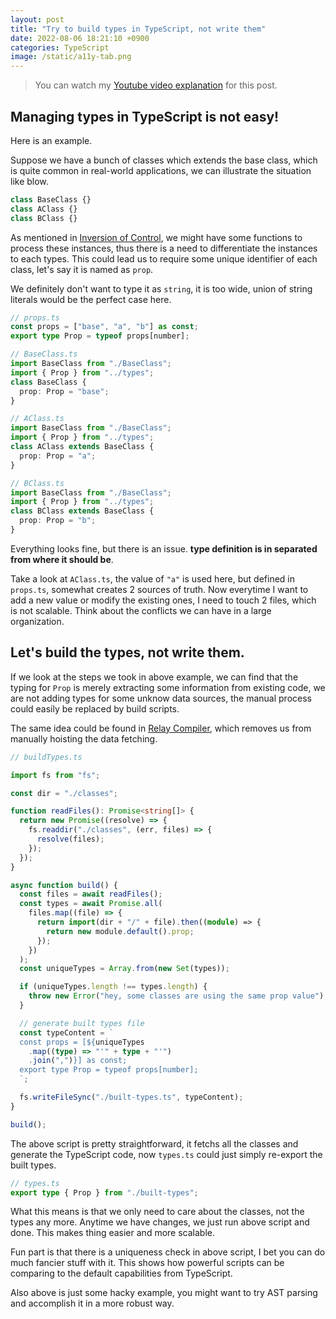 ```yaml
---
layout: post
title: "Try to build types in TypeScript, not write them"
date: 2022-08-06 18:21:10 +0900
categories: TypeScript
image: /static/a11y-tab.png
---
```


> You can watch my [Youtube video explanation](https://www.youtube.com/watch?v=AmzfAih2CEk) for this post.

## Managing types in TypeScript is not easy!

Here is an example.

Suppose we have a bunch of classes which extends the base class, which is quite common in real-world applications, we can illustrate the situation like blow.

```ts
class BaseClass {}
class AClass {}
class BClass {}
```

As mentioned in [Inversion of Control](https://www.youtube.com/watch?v=lxePHsJAJ8I), we might have some functions to process these instances, thus there is a need to differentiate the instances to each types. This could lead us to require some unique identifier of each class, let's say it is named as `prop`.

We definitely don't want to type it as `string`, it is too wide, union of string literals would be the perfect case here.

```ts
// props.ts
const props = ["base", "a", "b"] as const;
export type Prop = typeof props[number];

// BaseClass.ts
import BaseClass from "./BaseClass";
import { Prop } from "../types";
class BaseClass {
  prop: Prop = "base";
}

// AClass.ts
import BaseClass from "./BaseClass";
import { Prop } from "../types";
class AClass extends BaseClass {
  prop: Prop = "a";
}

// BClass.ts
import BaseClass from "./BaseClass";
import { Prop } from "../types";
class BClass extends BaseClass {
  prop: Prop = "b";
}
```

Everything looks fine, but there is an issue. **type definition is in separated from where it should be**.

Take a look at `AClass.ts`, the value of `"a"` is used here, but defined in `props.ts`, somewhat creates 2 sources of truth. Now everytime I want to add a new value or modify the existing ones, I need to touch 2 files, which is not scalable. Think about the conflicts we can have in a large organization.

## Let's build the types, not write them.

If we look at the steps we took in above example, we can find that the typing for `Prop` is merely extracting some information from existing code, we are not adding types for some unknow data sources, the manual process could easily be replaced by build scripts.

The same idea could be found in [Relay Compiler](https://relay.dev/docs/guides/compiler/), which removes us from manually hoisting the data fetching.

```ts
// buildTypes.ts

import fs from "fs";

const dir = "./classes";

function readFiles(): Promise<string[]> {
  return new Promise((resolve) => {
    fs.readdir("./classes", (err, files) => {
      resolve(files);
    });
  });
}

async function build() {
  const files = await readFiles();
  const types = await Promise.all(
    files.map((file) => {
      return import(dir + "/" + file).then((module) => {
        return new module.default().prop;
      });
    })
  );
  const uniqueTypes = Array.from(new Set(types));

  if (uniqueTypes.length !== types.length) {
    throw new Error("hey, some classes are using the same prop value");
  }

  // generate built types file
  const typeContent = `
  const props = [${uniqueTypes
    .map((type) => "'" + type + "'")
    .join(",")}] as const;
  export type Prop = typeof props[number];
  `;

  fs.writeFileSync("./built-types.ts", typeContent);
}

build();
```

The above script is pretty straightforward, it fetchs all the classes and generate the TypeScript code, now `types.ts` could just simply re-export the built types.

```ts
// types.ts
export type { Prop } from "./built-types";
```

What this means is that we only need to care about the classes, not the types any more. Anytime we have changes, we just run above script and done. This makes thing easier and more scalable.

Fun part is that there is a uniqueness check in above script, I bet you can do much fancier stuff with it. This shows how powerful scripts can be comparing to the default capabilities from TypeScript.

Also above is just some hacky example, you might want to try AST parsing and accomplish it in a more robust way.
